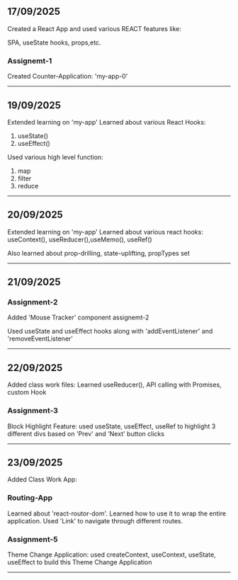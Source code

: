 ## 17/09/2025
Created a React App and used various REACT features like:

SPA, useState hooks, props,etc.

### Assignemt-1
Created Counter-Application: 'my-app-0'

------------------------------------------------------------

## 19/09/2025
Extended learning on 'my-app'
Learned about various React Hooks:
1. useState()
2. useEffect()

Used various high level function:
1. map
2. filter
3. reduce 

------------------------------------------------------------
## 20/09/2025
Extended learning on 'my-app'
Learned about various react hooks:
useContext(), useReducer(),useMemo(), useRef()

Also learned about prop-drilling, state-uplifting, propTypes set

------------------------------------------------------------

## 21/09/2025
### Assignment-2
Added 'Mouse Tracker' component assignemt-2

Used useState and useEffect hooks along with 'addEventListener' and 'removeEventListener'

------------------------------------------------------------

## 22/09/2025
Added class work files:
Learned useReducer(), API calling with Promises, custom Hook 

### Assignment-3
Block Highlight Feature: used useState, useEffect, useRef to highlight 3 different divs based on 'Prev' and 'Next' button clicks

------------------------------------------------------------

## 23/09/2025
Added Class Work App:
### Routing-App
Learned about 'react-routor-dom'. Learned how to use it to wrap the entire application. Used 'Link' to navigate through different routes.

### Assignment-5
Theme Change Application: used createContext, useContext, useState, useEffect to build this Theme Change Application

------------------------------------------------------------